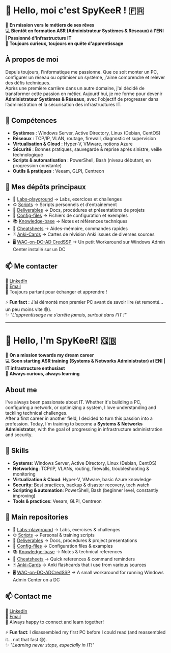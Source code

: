 # 👋 Hello, moi c'est SpyKeeR ! 🇫🇷

🎯 **En mission vers le métiers de ses rêves**  
💻 **Bientôt en formation ASR (Administrateur Systèmes & Réseaux) à l'ENI | Passionné d'infrastructure IT**  
🚀 **Toujours curieux, toujours en quête d'apprentissage**  

## À propos de moi  

Depuis toujours, l'informatique me passionne. Que ce soit monter un PC, configurer un réseau ou optimiser un système, j'aime comprendre et relever des défis techniques.  
Après une première carrière dans un autre domaine, j'ai décidé de transformer cette passion en métier. Aujourd'hui, je me forme pour devenir **Administrateur Systèmes & Réseaux**, avec l'objectif de progresser dans l’administration et la sécurisation des infrastructures IT.  

## 🔧 Compétences  

- **Systèmes** : Windows Server, Active Directory, Linux (Debian, CentOS)  
- **Réseaux** : TCP/IP, VLAN, routage, firewall, diagnostic et supervision  
- **Virtualisation & Cloud** : Hyper-V, VMware, notions Azure  
- **Sécurité** : Bonnes pratiques, sauvegarde & reprise après sinistre, veille technologique  
- **Scripts & automatisation** : PowerShell, Bash (niveau débutant, en progression constante)  
- **Outils & pratiques** : Veeam, GLPI, Centreon 

## 📂 Mes dépôts principaux  

- 🧪 [Labs-playground](https://github.com/SpyKeeR/Labs-playground) → Labs, exercices et challenges  
- ⚙️ [Scripts](https://github.com/SpyKeeR/Scripts) → Scripts personnels et d’entraînement  
- 📑 [Deliverables](https://github.com/SpyKeeR/Deliverables) → Docs, procédures et présentations de projets  
- 🔧 [Config-files](https://github.com/SpyKeeR/Config-files) → Fichiers de configuration et exemples  
- 📚 [Knowledge-base](https://github.com/SpyKeeR/Knowledge-base) → Notes et références techniques  
- 📝 [Cheatsheets](https://github.com/SpyKeeR/Cheatsheets) → Aides-mémoire, commandes rapides
- 🃏 [Anki-Cards](https://github.com/SpyKeeR/Anki-Cards) → Cartes de révision Anki issues de diverses sources
- 🖥️ [WAC-on-DC-AD CredSSP](https://github.com/SpyKeeR/WAC-on-DC-ADCredSSP) → Un petit Workaround sur Windows Admin Center installé sur un DC

## 📫 Me contacter  

💼 [LinkedIn](https://www.linkedin.com/in/maximechenaud)  
📧 [Email](mailto:spykeer@gmail.com)  
🚀 Toujours partant pour échanger et apprendre !  


⚡ **Fun fact** : J’ai démonté mon premier PC avant de savoir lire (et remonté… un peu moins vite 😅).  
✨ _"L'apprentissage ne s'arrête jamais, surtout dans l'IT !"_  

---

# 👋 Hello, I'm SpyKeeR! 🇬🇧

🎯 **On a mission towards my dream career**  
💻 **Soon starting ASR training (Systems & Networks Administrator) at ENI | IT infrastructure enthusiast**  
🚀 **Always curious, always learning**  

## About me  

I've always been passionate about IT. Whether it's building a PC, configuring a network, or optimizing a system, I love understanding and tackling technical challenges.  
After a first career in another field, I decided to turn this passion into a profession. Today, I'm training to become a **Systems & Networks Administrator**, with the goal of progressing in infrastructure administration and security.  

## 🔧 Skills  

- **Systems**: Windows Server, Active Directory, Linux (Debian, CentOS)  
- **Networking**: TCP/IP, VLANs, routing, firewalls, troubleshooting & monitoring  
- **Virtualization & Cloud**: Hyper-V, VMware, basic Azure knowledge  
- **Security**: Best practices, backup & disaster recovery, tech watch  
- **Scripting & automation**: PowerShell, Bash (beginner level, constantly improving)  
- **Tools & practices**: Veeam, GLPI, Centreon  

## 📂 Main repositories  

- 🧪 [Labs-playground](https://github.com/SpyKeeR/Labs-playground) → Labs, exercises & challenges  
- ⚙️ [Scripts](https://github.com/SpyKeeR/Scripts) → Personal & training scripts  
- 📑 [Deliverables](https://github.com/SpyKeeR/Deliverables) → Docs, procedures & project presentations  
- 🔧 [Config-files](https://github.com/SpyKeeR/Config-files) → Configuration files & examples  
- 📚 [Knowledge-base](https://github.com/SpyKeeR/Knowledge-base) → Notes & technical references
- 📝 [Cheatsheets](https://github.com/SpyKeeR/Cheatsheets) → Quick references & command reminders
- 🃏 [Anki-Cards](https://github.com/SpyKeeR/Anki-Cards) → Anki flashcards that i use from various sources
- 🖥️ [WAC-on-DC-ADCredSSP](https://github.com/SpyKeeR/WAC-on-DC-ADCredSSP) → A small workaround for running Windows Admin Center on a DC  

## 📫 Contact me  

💼 [LinkedIn](https://www.linkedin.com/in/maximechenaud)  
📧 [Email](mailto:spykeer@gmail.com)  
🚀 Always happy to connect and learn together!  

⚡ **Fun fact**: I disassembled my first PC before I could read (and reassembled it… not that fast 😅).  
✨ _"Learning never stops, especially in IT!"_
